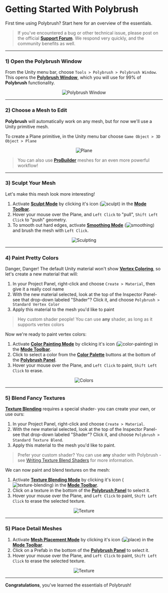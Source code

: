 # Getting Started With Polybrush

First time using Polybrush?  Start here for an overview of the essentials.

> If you've encountered a bug or other technical issue, please post on the official [**Support Forum**](https://forum.unity.com/forums/world-building.146/). We respond very quickly, and the community benefits as well.

---

### 1) Open the Polybrush Window

From the Unity menu bar, choose `Tools > Polybrush > Polybrush Window`. This opens the [**Polybrush Window**](/interface/), which you will use for 99% of **Polybrush** functionality.

<div style="text-align:center">
<img src="../images/PolybrushPanel_Off.png" alt="Polybrush Window">
</div>

---

### 2) Choose a Mesh to Edit

**Polybrush** will automatically work on any mesh, but for now we'll use a Unity primitive mesh.

To create a Plane primitive, in the Unity menu bar choose `Game Object > 3D Object > Plane`

<div style="text-align:center">
<img src="../images/GettingStarted_Plane.png" alt="Plane">
</div>

> You can also use [**ProBuilder**](http://www.procore3d.com/probuilder) meshes for an even more powerful workflow!

---

### 3) Sculpt Your Mesh

Let's make this mesh look more interesting!

1. Activate [**Sculpt Mode**](/modes/sculpt/) by clicking it's icon (![sculpt](images/icons/Sculpt.png)) in the [**Mode Toolbar**](/interface/#mode-toolbar).
1. Hover your mouse over the Plane, and `Left Click` to "pull", `Shift Left Click` to "push" geometry.
1. To smooth out hard edges, activate [**Smoothing Mode**](modes/smooth) (![smoothing](images/icons/Smooth.png)) and brush the mesh with `Left Click`.

<div style="text-align:center">
<img src="../images/ModeExamples_Sculpt.png" alt="Sculpting">
</div>

---

### 4) Paint Pretty Colors

Danger, Danger! The default Unity material won't show [**Vertex Coloring**](modes/color), so let's create a new material that will:

1. In your Project Panel, right-click and choose `Create > Material`, then give it a really cool name
1. With the new material selected, look at the top of the Inspector Panel- see that drop-down labeled "Shader"?  Click it, and choose `Polybrush > Standard Vertex Color`
1. Apply this material to the mesh you'd like to paint

> Hey custom shader people! You can use **any** shader, as long as it supports vertex colors

Now we're ready to paint vertex colors:

1. Activate [**Color Painting Mode**](modes/color) by clicking it's icon (![color-painting](images/icons/Palette.png)) in the [**Mode Toolbar**](/interface/#mode-toolbar).
1. Click to select a color from the [**Color Palette**](modes/color/#color-palette) buttons at the bottom of the [**Polybrush Panel**](interface).
1. Hover your mouse over the Plane, and `Left Click` to paint, `Shift Left Click` to erase.

<div style="text-align:center">
<img src="../images/ModeExamples_Color.png" alt="Colors">
</div>

---

### 5) Blend Fancy Textures

[**Texture Blending**](modes/texture) requires a special shader- you can create your own, or use ours:

1. In your Project Panel, right-click and choose `Create > Material`.
1. With the new material selected, look at the top of the Inspector Panel- see that drop-down labeled "Shader"? Click it, and choose `Polybrush > Standard Texture Blend`.
1. Apply this material to the mesh you'd like to paint.

> Prefer your custom shader? You can use **any** shader with Polybrush - see [Writing Texture Blend Shaders](/shaders) for more information.

We can now paint and blend textures on the mesh:

1. Activate [**Texture Blending Mode**](modes/texture) by clicking it's icon (![texture-blending](images/icons/Bricks.png)) in the [**Mode Toolbar**](/interface/#mode-toolbar).
1. Click on a texture in the bottom of the [**Polybrush Panel**](panel-overview) to select it.
1. Hover your mouse over the Plane, and `Left Click` to paint, `Shift Left Click` to erase the selected texture.

<div style="text-align:center">
<img src="../images/ModeExamples_Texture.png" alt="Texture">
</div>

---

### 5) Place Detail Meshes

1. Activate [**Mesh Placement Mode**](modes/place) by clicking it's icon (![place](images/icons/FlowerAndGrass.png)) in the [**Mode Toolbar**](/interface/#mode-toolbar).
1. Click on a Prefab in the bottom of the [**Polybrush Panel**](interface) to select it.
1. Hover your mouse over the Plane, and `Left Click` to paint, `Shift Left Click` to erase the selected texture.

<div style="text-align:center">
<img src="../images/ModeExamples_Place.png" alt="Texture">
</div>

---

**Congratulations**, you've learned the essentials of Polybrush!